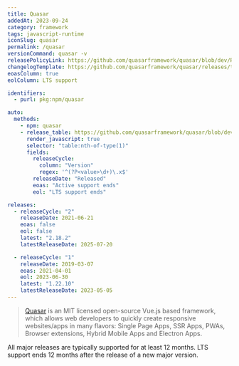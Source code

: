 ```yaml
---
title: Quasar
addedAt: 2023-09-24
category: framework
tags: javascript-runtime
iconSlug: quasar
permalink: /quasar
versionCommand: quasar -v
releasePolicyLink: https://github.com/quasarframework/quasar/blob/dev/ROADMAP.md#support-policy-and-schedule
changelogTemplate: https://github.com/quasarframework/quasar/releases/tag/quasar-v__LATEST__
eoasColumn: true
eolColumn: LTS support

identifiers:
  - purl: pkg:npm/quasar

auto:
  methods:
    - npm: quasar
    - release_table: https://github.com/quasarframework/quasar/blob/dev/ROADMAP.md
      render_javascript: true
      selector: "table:nth-of-type(1)"
      fields:
        releaseCycle:
          column: "Version"
          regex: '^(?P<value>\d+)\.x$'
        releaseDate: "Released"
        eoas: "Active support ends"
        eol: "LTS support ends"

releases:
  - releaseCycle: "2"
    releaseDate: 2021-06-21
    eoas: false
    eol: false
    latest: "2.18.2"
    latestReleaseDate: 2025-07-20

  - releaseCycle: "1"
    releaseDate: 2019-03-07
    eoas: 2021-04-01
    eol: 2023-06-30
    latest: "1.22.10"
    latestReleaseDate: 2023-05-05
---
```


> [Quasar](https://quasar.dev/) is an MIT licensed open-source Vue.js based framework, which allows
> web developers to quickly create responsive websites/apps in many flavors: Single Page Apps, SSR
> Apps, PWAs, Browser extensions, Hybrid Mobile Apps and Electron Apps.

All major releases are typically supported for at least 12 months. LTS support ends 12 months after
the release of a new major version.
